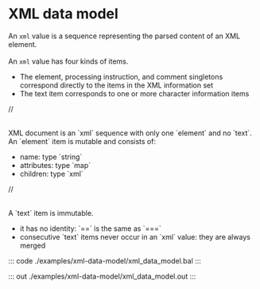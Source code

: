 # XML data model

An `xml` value is a sequence representing the parsed content of an XML element. <br></br>
An `xml` value has four kinds of items.
<ul>
<li>The element, processing instruction, and comment singletons correspond directly to the items in the XML information set</li>
<li>The text item corresponds to one or more character information items</li>
</ul>
//<br></br>
<p>XML document is an `xml` sequence with only one `element` and no `text`. An `element` item is mutable
and consists of:</p>
<ul>
<li>name: type `string`</li>
<li>attributes: type `map<string>`</li>
<li>children: type `xml`</li>
</ul>
//<br></br>
<p>A `text` item is immutable.</p>
<ul>
<li>it has no identity: `==` is the same as `===`</li>
<li>consecutive `text` items never occur in an `xml` value: they are always merged</li>
</ul>

::: code ./examples/xml-data-model/xml_data_model.bal :::

::: out ./examples/xml-data-model/xml_data_model.out :::
